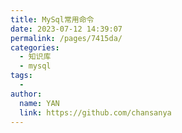 ```yaml
---
title: MySql常用命令
date: 2023-07-12 14:39:07
permalink: /pages/7415da/
categories:
  - 知识库
  - mysql
tags:
  - 
author: 
  name: YAN
  link: https://github.com/chansanya
---
```




